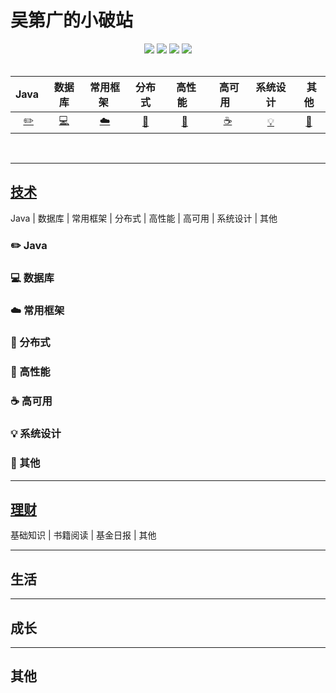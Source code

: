 # 吴第广的小破站


<div align="center">
    <a href="https://wudg.github.io"> <img src="https://badgen.net/badge/wudg/%E5%9C%A8%E7%BA%BF%E9%98%85%E8%AF%BB?icon=sourcegraph&color=4ab8a1"></a>
    <a href="https://gitstar-ranking.com/repositories"> <img src="https://badgen.net/badge/Rank/13?icon=github&color=4ab8a1"></a>
    <a href="https://github.com/wudg/books"> <img src="https://badgen.net/github/stars/wudg/CS-Notes?icon=github&color=4ab8a1"></a>
    <a href="https://github.com/wudg/books"> <img src="https://badgen.net/github/forks/wudg/books?icon=github&color=4ab8a1"></a>
    <!-- <a href="assets/download.md"> <img src="https://badgen.net/badge/OvO/%E7%A6%BB%E7%BA%BF%E4%B8%8B%E8%BD%BD?icon=telegram&color=4ab8a1"></a> -->
    <!-- <a href="assets/download.md"> <img src="https://badgen.net/badge/%e5%85%ac%e4%bc%97%e5%8f%b7/wudg?icon=rss&color=4ab8a1"></a> -->
</div>
<br>

| Java&nbsp; | 数据库 | 常用框架&nbsp;|分布式| &nbsp;高性能&nbsp;&nbsp;|&nbsp;高可用&nbsp;&nbsp;|系统设计| &nbsp;&nbsp;其他|
| :---: | :----: | :---: | :----: | :----: | :----: | :----: | :----: |
| [:pencil2:](#pencil2-Java) | [:computer:](#computer-数据库) | [:cloud:](#cloud-常用框架) | [:art:](#art-分布式) | [:floppy_disk:](#floppy_disk-高性能) |[:coffee:](#coffee-高可用)| [:bulb:](#bulb-系统设计) |[:wrench:](#wrench-其他)|

<br>

---
## [技术](docs/backend/README.md)

Java | 数据库 | 常用框架 | 分布式 | 高性能 | 高可用 | 系统设计 | 其他

### :pencil2: Java

### :computer: 数据库

### :cloud: 常用框架

### :art: 分布式

### :floppy_disk: 高性能

### :coffee: 高可用

### :bulb: 系统设计

### :wrench: 其他

---

## [理财](docs/fund/README.md)

基础知识 | 书籍阅读 | 基金日报 | 其他

---
## 生活

---
## 成长

---
## 其他